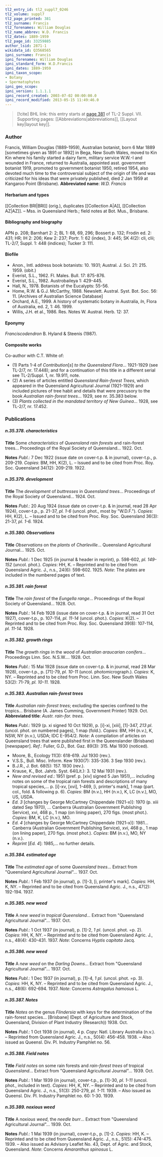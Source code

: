 ```yaml
---
tl2_entry_id: tl2_suppl7_0246
tl2_volume: suppl7
tl2_page_printed: 381
tl2_surname: Francis
tl2_forenames: William Douglas
tl2_name_abbrev: W.D. Francis
tl2_dates: 1889-1959
tl2_page_id: 33259885
author_lsid: 2871-1
wikidata_id: Q3568565
ipni_surname: Francis
ipni_forenames: William Douglas
ipni_standard_form: W.D.Francis
ipni_dates: 1889-1959
ipni_taxon_scope: 
- Botany
- Spermatophytes
ipni_geo_scope: 
ipni_version: 1.1.1.1
ipni_record_created: 2003-07-02 00:00:00.0
ipni_record_modified: 2013-05-15 11:49:46.0
---
```



> [!cite] BHL link: this entry starts at [page 381](https://www.biodiversitylibrary.org/page/33259885) of TL-2 Suppl. VII.
> Supporting pages: [[Abbreviations|abbreviations]], [[Layout key|layout key]].

### Author

Francis, William Douglas (1889-1959), Australian botanist, born 6 Mar 1889 \[sometimes given as 1891 or 1892\] in Bega, New South Wales, moved to Kin Kin where his family started a dairy farm, military service W.W.-I and wounded in France, returned to Australia, appointed asst. government botanist 1919, promoted to government botanist 1950, retired 1954, also devoted much time to the controversial subject of the origin of life and was criticized for his ideas that were privately published, died 2 Jan 1959 at Kangaroo Point (Brisbane). 
**Abbreviated name**: *W.D. Francis*

#### Herbarium and types

[[Collection BRI|BRI]] (orig.), duplicates [[Collection A|A]], [[Collection AZ|AZ]]. – Mss. in Queensland Herb.; field notes at Bot. Mus., Brisbane.

#### Bibliography and biography

APN p. 208; Barnhart 2: 2; BL 1: 68, 69, 296; Bossert p. 132; Frodin ed. 2: 431; HR; IH 2: 206; Kew 2: 237; Portr. 1: 62 (index), 3: 445; SK 4(2): cli, clii; TL-2/7, Suppl. 1: 448 (indices); Tucker 3: 111.

#### Biofile

- Anon., Intl. address book botanists: 10. 1931; Austral. J. Sci. 21: 215. 1959. (obit.)
- Everist, S.L., 1962. Fl. Males. Bull. 17: 875-876.
- Everist, S.L., 1982. Austrobaileya 1: 429-445.
- Hall, N., 1978. Botanists of the Eucalypts: 55-56.
- Home, R.W. & G.J. McCarthy, 1988. Newslett. Austral. Syst. Bot. Soc. 56: 11. \[Archives of Australian Science Database\]
- Orchard, A.E., 1999. A history of systematic botany in Australia, *In*, Flora of Australia, ed. 2, 1: 46. 1999.
- Willis, J.H. et al., 1986. Res. Notes W. Austral. Herb. 12: 37.

#### Eponymy

*Franciscodendron* B. Hyland & Steenis (1987).

#### Composite works

Co-author with C.T. White of:
- (1) Parts 1-4 of *Contribution*\[*s*\] *to the Queensland Flora*... 1921-1929 (see TL-2/7, nr.
17.448); and for a continuation of this title in a different serial see TL-2/Suppl. 1, nr. 19.911, note.
- (2) A series of articles entitled *Queensland Rain-forest Trees*, which appeared in the Queensland Agricultural Journal (1921-1929) and included pictures of tree habit and details that were precusory to the book *Australian rain-forest trees*... 1929, see nr. 35.383 below.
- (3) *Plants collected in the mandated territory of New Guinea*... 1928, see TL-2/7, nr.
17.452.

### Publications

##### n.35.378. characteristics

**Title**
Some *characteristics* of *Queensland rain forests* and rain-forest trees... Proceedings of the Royal Society of Queensland... 1922. Oct.

**Notes**
*Publ*.: 7 Dec 1922 (issue date on cover-t.p. & in journal), cover-t.p., p. 209-219. *Copies*: BM, HH, K(2), L. – Issued and to be cited from Proc. Roy. Soc. Queensland 34(12): 209-219. 1922.

##### n.35.379. development

**Title**
The *development* of *buttresses* in *Queensland trees*... Proceedings of the Royal Society of Queensland... 1924. Oct.

**Notes**
*Publ*.: 20 Aug 1924 (issue date on cover-t.p. & in journal, read 28 Apr 1924), cover-t.p., p. 21-37, *pl. 1-6* (uncol. phot., most by "W.D.F."). *Copies*: HH, K(2), L. – Issued and to be cited from Proc. Roy. Soc. Queensland 36(3): 21-37, *pl. 1-6.* 1924.

##### n.35.380. Observations

**Title**
*Observations* on the *plants* of *Charleville*... Queensland Agricultural Journal... 1925. Oct.

**Notes**
*Publ*.: 1 Dec 1925 (in journal & header in reprint), p. 598-602, *pl. 149-152* (uncol. phot.).
*Copies*: HH, K. – Reprinted and to be cited from Queensland Agric. J., n.s., 24(6): 598-602. 1925.
*Note*: The plates are included in the numbered pages of text.

##### n.35.381. rain forest

**Title**
The *rain forest* of the *Eungella range*... Proceedings of the Royal Society of Queensland... 1928. Oct.

**Notes**
*Publ*.: 14 Feb 1928 (issue date on cover-t.p. & in journal, read 31 Oct 1927), cover-t.p., p. 107-114, *pl. 11-14* (uncol. phot.). *Copies*: K(2). – Reprinted and to be cited from Proc. Roy. Soc. Queensland 39(8): 107-114, *pl. 11-14.* 1928.

##### n.35.382. growth rings

**Title**
The *growth rings* in the *wood* of *Australian araucarian conifers*... Proceedings Linn. Soc. N.S.W.... 1928. Oct.

**Notes**
*Publ*.: 15 Mai 1928 (issue date on cover-t.p. & in journal, read 28 Mar 1928), cover-t.p., p. \[71\]-79, *pl. 10-11* (uncol. photomicrograph.). *Copies*: K, NY. – Reprinted and to be cited from Proc. Linn. Soc. New South Wales 53(2): 71-79, *pl. 10-11.* 1928.

##### n.35.383. Australian rain-forest trees

**Title**
*Australian rain-forest trees*; excluding the species confined to the tropics... Brisbane (A. James Cumming, Government Printer) 1929. Oct.
**Abbreviated title**: *Austr. rain-for. trees*.

**Notes**
*Publ*.: 1929 (p. xi signed 10 Oct 1929), p. \[i\]-xi, \[xiii\], \[1\]-347, *213 pl*. (uncol. phot. on numbered pages), 1 map (fold.). *Copies*: BM, HH (n.v.), K, NSW, NY (n.v.), USDA; IDC E-954/2.
*Note*: A compilation of articles on Queensland trees that were published first in the Queenslander (Brisbane) \[newspaper\].
*Ref*.: Fuller, G.D., Bot. Gaz. 89(3): 315. Mai 1930 (noticed).
- Moore, B., Ecology 11(3): 618-619. Jul 1930 (rev.).
- V.S.S., Bull. Misc. Inform. Kew 1930(7): 335-336. 3 Sep 1930 (rev.).
- B.J.R., J. Bot. 68(5): 157. 1930 (rev.).
- Krause, K., Bot. Jahrb. Syst. 64(Lit.): 3. 12 Mai 1931 (rev.).
- *New and revised ed*.: 1951 (pref. p. \[xiv\] signed 5 Jan 1951),... including notes on some of the tropical rain forests and descriptions of many tropical species,... p. \[i\]-xv, \[xvi\], 1-469, \[i, printer's mark\], 1 map (part. col., fold. & following p. 6). *Copies*: BM (n.v.), HH (n.v.), K, LC (n.v.), MO, US, USDA.
- *Ed. 3* \[changes by George McCartney Chippendale (1921-x)\]: 1970 (p. xiii dated Sep 1970), ... Canberra (Australian Government Publishing Service), xvi, 468 p., 1 map (on lining paper), 270 figs. (most phot.). *Copies*: BM, K, LC (n.v.), MO.
- *Ed. 4* \[changes by George McCartney Chippendale (1921-x)\]: 1981... Canberra (Australian Government Publishing Service), xvi, 468 p., 1 map (on lining paper), 270 figs. (most phot.). *Copies*: BM (n.v.), MO, NY (n.v.).
- *Reprint* \[*Ed. 4*\]: 1985,... no further details.

##### n.35.384. estimated age

**Title**
The *estimated age* of some *Queensland trees*... Extract from "Queensland Agricultural Journal"... 1937. Oct.

**Notes**
*Publ*.: 1 Feb 1937 (in journal), p. \[1\]-3, \[i, printer's mark\]. *Copies*: HH, K, NY. – Reprinted and to be cited from Queensland Agric. J., n.s., 47(2): 192-194. 1937.

##### n.35.385. new weed

**Title**
A *new weed* in *tropical Queensland*... Extract from "Queensland Agricultural Journal"... 1937. Oct.

**Notes**
*Publ*.: 1 Oct 1937 (in journal), p. \[1\]-2, *1 pl*. (uncol. phot. =p. 2). *Copies*: HH, K, NY. – Reprinted and to be cited from Queensland Agric. J., n.s., 48(4): 430-431. 1937.
*Note*: Concerns *Hyptis capitata* Jacq.

##### n.35.386. new weed

**Title**
A *new weed* on the *Darling Downs*... Extract from "Queensland Agricultural Journal"... 1937. Oct.

**Notes**
*Publ*.: 1 Dec 1937 (in journal), p. \[1\]-4, *1 pl*. (uncol. phot. =p. 3). *Copies*: HH, K, NY. – Reprinted and to be cited from Queensland Agric. J., n.s., 48(6): 692-694. 1937.
*Note*: Concerns *Astragalus hamosus* L.

##### n.35.387. Notes

**Title**
*Notes* on the genus *Flindersia* with keys for the determination of the rain-forest species... \[Brisbane\] (Dept. of Agriculture and Stock, Queensland, Division of Plant Industry (Research)) 1938. Oct.

**Notes**
*Publ*.: 1 Oct 1938 (in journal), 4 p. *Copy*: Natl. Library Australia (n.v.). – Reprinted from Queensland Agric. J., n.s., 50(4): 456-458. 1938. – Also issued as Queensl. Div. Pl. Industry Pamphlet no. 56.

##### n.35.388. Field notes

**Title**
*Field notes* on some rain forests and *rain-forest trees* of tropical *Queensland*... Extract from "Queensland Agricultural Journal"... 1939. Oct.

**Notes**
*Publ*.: 1 Mar 1939 (in journal), cover-t.p., p. \[1\]-30, *pl. 1-11* (uncol. phot., included in text).
*Copies*: HH, K, NY. – Reprinted and to be cited from Queensland Agric. J., n.s., 51(3): 250-279, *pl. 1-11.* 1939. – Also issued as Queensl. Div. Pl. Industry Pamphlet no. 60: 1-30. 1939.

##### n.35.389. noxious weed

**Title**
A *noxious weed*, the *needle burr*... Extract from "Queensland Agricultural Journal"... 1939. Oct.

**Notes**
*Publ*.: 1 Mai 1939 (in journal), cover-t.p., p. \[1\]-2. *Copies*: HH, K. – Reprinted and to be cited from Queensland Agric. J., n.s., 51(5): 474-475. 1939. – Also issued as Advisory Leaflet No. 43, Dept. of Agric. and Stock, Queensland.
*Note*: Concerns *Amaranthus spinosus* L.

